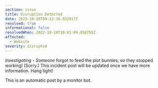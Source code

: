 ```yaml
---
section: issue
title: Disruption Detected
date: 2022-10-26T09:12:30.832917Z
resolved: true
informational: false
resolvedWhen: 2022-10-26T10:01:09.858755Z
affected:
  - Website
severity: disrupted
---
```

*Investigating* - _Someone_ forgot to feed the plot bunnies, so they stopped working! (Sorry.) This incident post will be updated once we have more information. Hang tight!

This is an automatic post by a monitor bot.
        